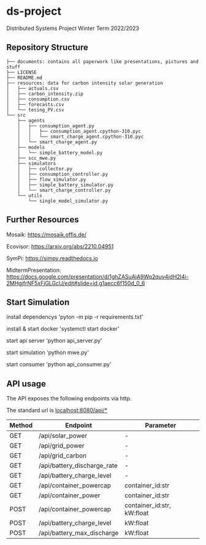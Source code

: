 # ds-project
Distributed Systems Project Winter Term 2022/2023

## Repository Structure

```
├── documents: contains all paperwork like presentations, pictures and stuff
├── LICENSE
├── README.md
├── resources: data for carbon intensity solar generation
│   ├── actuals.csv
│   ├── carbon_intensity.zip
│   ├── consumption.csv
│   ├── forecasts.csv
│   └── tesing_PV.csv
└── src
    ├── agents
    │   ├── consumption_agent.py
    │   │   ├── consumption_agent.cpython-310.pyc
    │   │   └── smart_charge_agent.cpython-310.pyc
    │   └── smart_charge_agent.py
    ├── models
    │   └── simple_battery_model.py
    ├── scc_mwe.py
    ├── simulators
    │   ├── collector.py
    │   ├── consumption_controller.py
    │   ├── flow_simulator.py
    │   ├── simple_battery_simulator.py
    │   └── smart_charge_controller.py
    └── utils
        └── single_model_simulator.py
```

## Further Resources

Mosaik: https://mosaik.offis.de/

Ecovisor: https://arxiv.org/abs/2210.04951

SymPi: https://simpy.readthedocs.io

MidtermPresentation: https://docs.google.com/presentation/d/1ghZASuAjA9Wq2quv4jdH2l4i-2MHgjfrNF5xFjGLGcU/edit#slide=id.g1aecc6f150d_0_6


## Start Simulation

install dependencys 'pyton -m pip -r requirements.txt'

install & start docker 'systemctl start docker'

start api server 'python api_server.py'

start simulation 'python mwe.py'

start consumer 'python api_consumer.py'

## API usage
The API exposes the following endpoints via http.

The standard url is [localhost:8080/api/*](localhost:8080/api/*)

|Method|Endpoint|Parameter|
|------|--------|---------|
|GET|/api/solar_power|-|
|GET|/api/grid_power|-|
|GET|/api/grid_carbon|-|
|GET|/api/battery_discharge_rate|-|
|GET|/api/battery_charge_level|-|
|GET|/api/container_powercap|container_id:str|
|GET|/api/container_power|container_id:str|
|POST|/api/container_powercap|container_id:str, kW:float|
|POST|/api/battery_charge_level|kW:float|
|POST|/api/battery_max_discharge|kW:float|
